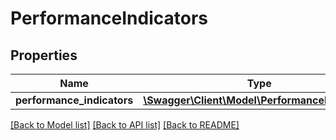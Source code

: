 # PerformanceIndicators

## Properties
Name | Type | Description | Notes
------------ | ------------- | ------------- | -------------
**performance_indicators** | [**\Swagger\Client\Model\PerformanceIndicator[]**](PerformanceIndicator.md) |  | 

[[Back to Model list]](../README.md#documentation-for-models) [[Back to API list]](../README.md#documentation-for-api-endpoints) [[Back to README]](../README.md)


